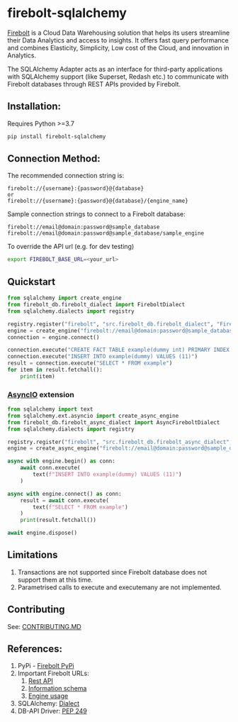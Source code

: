 # firebolt-sqlalchemy

[Firebolt](https://www.firebolt.io/) is a Cloud Data Warehousing solution that helps its users streamline their Data Analytics and access to insights. It offers fast query performance and combines Elasticity, Simplicity, Low cost of the Cloud, and innovation in Analytics.

The SQLAlchemy Adapter acts as an interface for third-party applications with SQLAlchemy support (like Superset, Redash etc.) to communicate with Firebolt databases through REST APIs provided by Firebolt.


## Installation:

Requires Python >=3.7

```bash
pip install firebolt-sqlalchemy
```

## Connection Method:
The recommended connection string is:
```
firebolt://{username}:{password}@{database}
or
firebolt://{username}:{password}@{database}/{engine_name}
```
Sample connection strings to connect to a Firebolt database:
```
firebolt://email@domain:password@sample_database
firebolt://email@domain:password@sample_database/sample_engine
```

To override the API url (e.g. for dev testing)
```bash
export FIREBOLT_BASE_URL=<your_url>
```

## Quickstart

```python
from sqlalchemy import create_engine
from firebolt_db.firebolt_dialect import FireboltDialect
from sqlalchemy.dialects import registry

registry.register("firebolt", "src.firebolt_db.firebolt_dialect", "FireboltDialect")
engine = create_engine("firebolt://email@domain:password@sample_database/sample_engine")
connection = engine.connect()

connection.execute("CREATE FACT TABLE example(dummy int) PRIMARY INDEX dummy")
connection.execute("INSERT INTO example(dummy) VALUES (11)")
result = connection.execute("SELECT * FROM example")
for item in result.fetchall():
    print(item)
```

### [AsyncIO](https://docs.sqlalchemy.org/en/14/orm/extensions/asyncio.html) extension

```python
from sqlalchemy import text
from sqlalchemy.ext.asyncio import create_async_engine
from firebolt_db.firebolt_async_dialect import AsyncFireboltDialect
from sqlalchemy.dialects import registry

registry.register("firebolt", "src.firebolt_db.firebolt_async_dialect", "AsyncFireboltDialect")
engine = create_async_engine("firebolt://email@domain:password@sample_database/sample_engine")

async with engine.begin() as conn:
    await conn.execute(
        text(f"INSERT INTO example(dummy) VALUES (11)")
    )

async with engine.connect() as conn:
    result = await conn.execute(
        text(f"SELECT * FROM example")
    )
    print(result.fetchall())

await engine.dispose()
```


## Limitations

1. Transactions are not supported since Firebolt database does not support them at this time.
1. Parametrised calls to execute and executemany are not implemented.

## Contributing

See: [CONTRIBUTING.MD](https://github.com/firebolt-db/firebolt-sqlalchemy/tree/master/CONTRIBUTING.MD)

## References:
1. PyPi - [Firebolt PyPi](https://pypi.org/project/firebolt-sqlalchemy/)
2. Important Firebolt URLs:
    1. [Rest API](https://docs.firebolt.io/integrations/connecting-via-rest-api)
    2. [Information schema](https://docs.firebolt.io/general-reference/information-schema)
    3. [Engine usage](https://docs.firebolt.io/working-with-engines)
3. SQLAlchemy: [Dialect](https://docs.sqlalchemy.org/en/14/dialects/)
5. DB-API Driver: [PEP 249](https://www.python.org/dev/peps/pep-0249/)
